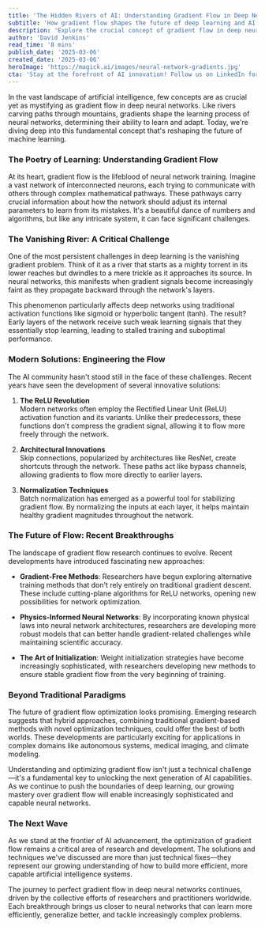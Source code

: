 ```yaml
---
title: 'The Hidden Rivers of AI: Understanding Gradient Flow in Deep Neural Networks'
subtitle: 'How gradient flow shapes the future of deep learning and AI capabilities'
description: 'Explore the crucial concept of gradient flow in deep neural networks, understanding how this fundamental process shapes AI learning and adaptation. Discover the challenges of vanishing gradients, modern solutions like ReLU and skip connections, and emerging breakthroughs in gradient optimization that are driving the future of artificial intelligence.'
author: 'David Jenkins'
read_time: '8 mins'
publish_date: '2025-03-06'
created_date: '2025-03-06'
heroImage: 'https://magick.ai/images/neural-network-gradients.jpg'
cta: 'Stay at the forefront of AI innovation! Follow us on LinkedIn for more deep dives into cutting-edge machine learning concepts and breakthroughs.'
---
```


In the vast landscape of artificial intelligence, few concepts are as crucial yet as mystifying as gradient flow in deep neural networks. Like rivers carving paths through mountains, gradients shape the learning process of neural networks, determining their ability to learn and adapt. Today, we're diving deep into this fundamental concept that's reshaping the future of machine learning.

### The Poetry of Learning: Understanding Gradient Flow

At its heart, gradient flow is the lifeblood of neural network training. Imagine a vast network of interconnected neurons, each trying to communicate with others through complex mathematical pathways. These pathways carry crucial information about how the network should adjust its internal parameters to learn from its mistakes. It's a beautiful dance of numbers and algorithms, but like any intricate system, it can face significant challenges.

### The Vanishing River: A Critical Challenge

One of the most persistent challenges in deep learning is the vanishing gradient problem. Think of it as a river that starts as a mighty torrent in its lower reaches but dwindles to a mere trickle as it approaches its source. In neural networks, this manifests when gradient signals become increasingly faint as they propagate backward through the network's layers.

This phenomenon particularly affects deep networks using traditional activation functions like sigmoid or hyperbolic tangent (tanh). The result? Early layers of the network receive such weak learning signals that they essentially stop learning, leading to stalled training and suboptimal performance.

### Modern Solutions: Engineering the Flow

The AI community hasn't stood still in the face of these challenges. Recent years have seen the development of several innovative solutions:

1. **The ReLU Revolution**  
Modern networks often employ the Rectified Linear Unit (ReLU) activation function and its variants. Unlike their predecessors, these functions don't compress the gradient signal, allowing it to flow more freely through the network.

2. **Architectural Innovations**  
Skip connections, popularized by architectures like ResNet, create shortcuts through the network. These paths act like bypass channels, allowing gradients to flow more directly to earlier layers.

3. **Normalization Techniques**  
Batch normalization has emerged as a powerful tool for stabilizing gradient flow. By normalizing the inputs at each layer, it helps maintain healthy gradient magnitudes throughout the network.

### The Future of Flow: Recent Breakthroughs

The landscape of gradient flow research continues to evolve. Recent developments have introduced fascinating new approaches:

- **Gradient-Free Methods**: Researchers have begun exploring alternative training methods that don't rely entirely on traditional gradient descent. These include cutting-plane algorithms for ReLU networks, opening new possibilities for network optimization.

- **Physics-Informed Neural Networks**: By incorporating known physical laws into neural network architectures, researchers are developing more robust models that can better handle gradient-related challenges while maintaining scientific accuracy.

- **The Art of Initialization**: Weight initialization strategies have become increasingly sophisticated, with researchers developing new methods to ensure stable gradient flow from the very beginning of training.

### Beyond Traditional Paradigms

The future of gradient flow optimization looks promising. Emerging research suggests that hybrid approaches, combining traditional gradient-based methods with novel optimization techniques, could offer the best of both worlds. These developments are particularly exciting for applications in complex domains like autonomous systems, medical imaging, and climate modeling.

Understanding and optimizing gradient flow isn't just a technical challenge—it's a fundamental key to unlocking the next generation of AI capabilities. As we continue to push the boundaries of deep learning, our growing mastery over gradient flow will enable increasingly sophisticated and capable neural networks.

### The Next Wave

As we stand at the frontier of AI advancement, the optimization of gradient flow remains a critical area of research and development. The solutions and techniques we've discussed are more than just technical fixes—they represent our growing understanding of how to build more efficient, more capable artificial intelligence systems.

The journey to perfect gradient flow in deep neural networks continues, driven by the collective efforts of researchers and practitioners worldwide. Each breakthrough brings us closer to neural networks that can learn more efficiently, generalize better, and tackle increasingly complex problems.